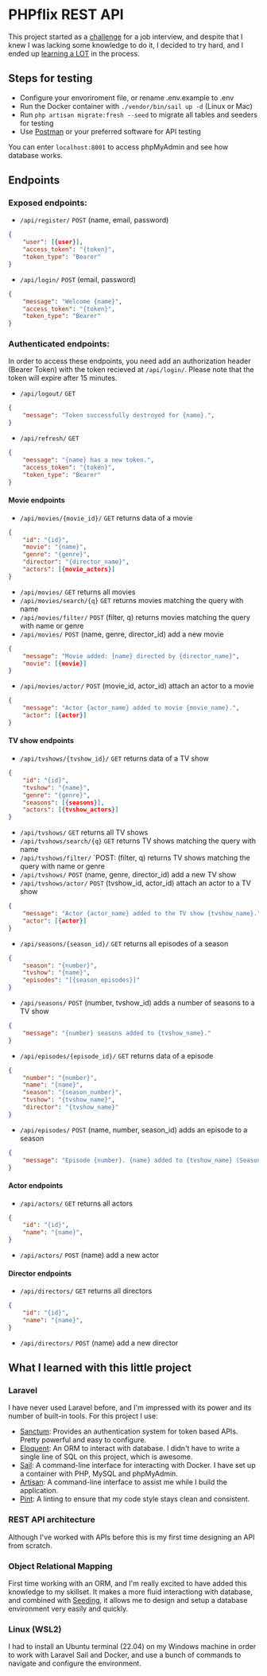 # PHPflix REST API

This project started as a [challenge](https://github.com/improvein/dev-challenge/tree/master/backend-php) for a job interview, and despite that I knew I was lacking some knowledge to do it, I decided to try hard, and I ended up [learning a LOT](#what-i-learned-with-this-little-project) in the process.

## Steps for testing

- Configure your envoriroment file, or rename .env.example to .env
- Run the Docker container with `./vendor/bin/sail up -d` (Linux or Mac)
- Run `php artisan migrate:fresh --seed` to migrate all tables and seeders for testing
- Use [Postman](https://www.postman.com/) or your preferred software for API testing

You can enter `localhost:8001` to access phpMyAdmin and see how database works.

## Endpoints

### Exposed endpoints:

- `/api/register/` `POST` (name, email, password)
```json
{
    "user": [{user}],
    "access_token": "{token}",
    "token_type": "Bearer"
}
```
- `/api/login/` `POST` (email, password)
```json
{
    "message": "Welcome {name}",
    "access_token": "{token}",
    "token_type": "Bearer"
}
```
	  
### Authenticated endpoints:

In order to access these endpoints, you need add an authorization header (Bearer Token) with the token recieved at `/api/login/`. Please note that the token will expire after 15 minutes.

- `/api/logout/` `GET`
```json
{
    "message": "Token successfully destroyed for {name}.",
}
```
- `/api/refresh/` `GET`
```json
{
    "message": "{name} has a new token.",
    "access_token": "{token}",
    "token_type": "Bearer"
}
```

#### Movie endpoints

- `/api/movies/{movie_id}/` `GET` returns data of a movie
```json
{
    "id": "{id}",
    "movie": "{name}",
    "genre": "{genre}",
    "director": "{director_name}",
    "actors": [{movie_actors}]
}
```
- `/api/movies/` `GET` returns all movies
- `/api/movies/search/{q}` `GET` returns movies matching the query with name
- `/api/movies/filter/` `POST` (filter, q) returns movies matching the query with name or genre
- `/api/movies/` `POST` (name, genre, director_id) add a new movie
```json
{
    "message": "Movie added: {name} directed by {director_name}",
    "movie": [{movie}]
}
```
- `/api/movies/actor/` `POST` (movie_id, actor_id) attach an actor to a movie
```json
{
    "message": "Actor {actor_name} added to movie {movie_name}.",
    "actor": [{actor}]
}
```

#### TV show endpoints

- `/api/tvshows/{tvshow_id}/` `GET` returns data of a TV show
```json
{
    "id": "{id}",
    "tvshow": "{name}",
    "genre": "{genre}",
    "seasons": [{seasons}],
    "actors": [{tvshow_actors}]
}
```
- `/api/tvshows/` `GET` returns all TV shows
- `/api/tvshows/search/{q}` `GET` returns TV shows matching the query with name
- `/api/tvshows/filter/` `POST: (filter, q) returns TV shows matching the query with name or genre
- `/api/tvshows/` `POST` (name, genre, director_id) add a new TV show
- `/api/tvshows/actor/` `POST` (tvshow_id, actor_id) attach an actor to a TV show
```json
{
    "message": "Actor {actor_name} added to the TV show {tvshow_name}.",
    "actor": [{actor}]
}
```
- `/api/seasons/{season_id}/` `GET` returns all episodes of a season
```json
{
    "season": "{number}",
    "tvshow": "{name}",
    "episodes": "[{season_episodes}]"
}
```
- `/api/seasons/` `POST` (number, tvshow_id) adds a number of seasons to a TV show
```json
{
    "message": "{number} seasons added to {tvshow_name}."
}
```
- `/api/episodes/{episode_id}/` `GET` returns data of a episode
```json
{
    "number": "{number}",
    "name": "{name}",
    "season": "{season_number}",
    "tvshow": "{tvshow_name}",
    "director": "{tvshow_name}"
}
```
- `/api/episodes/` `POST` (name, number, season_id) adds an episode to a season
```json
{
    "message": "Episode {number}. {name} added to {tvshow_name} (Season {season_number})"
}
```

#### Actor endpoints

- `/api/actors/` `GET` returns all actors
```json
{
    "id": "{id}",
    "name": "{name}",
}
```
- `/api/actors/` `POST` (name) add a new actor

#### Director endpoints

- `/api/directors/` `GET` returns all directors
```json
{
    "id": "{id}",
    "name": "{name}",
}
```
- `/api/directors/` `POST` (name) add a new director

  
## What I learned with this little project

### Laravel
I have never used Laravel before, and I'm impressed with its power and its number of built-in tools. For this project I use:

- [Sanctum](https://laravel.com/docs/9.x/sanctum): Provides an authentication system for token based APIs. Pretty powerful and easy to configure.
- [Eloquent](https://laravel.com/docs/9.x/eloquent): An ORM to interact with database. I didn't have to write a single line of SQL on this project, which is awesome.
- [Sail](https://laravel.com/docs/9.x/sail): A command-line interface for interacting with Docker. I have set up a container with PHP, MySQL and phpMyAdmin.
- [Artisan](https://laravel.com/docs/9.x/artisan): A command-line interface to assist me while I build the application.
- [Pint](https://laravel.com/docs/9.x/pint): A linting to ensure that my code style stays clean and consistent.

### REST API architecture
Although I've worked with APIs before this is my first time designing an API from scratch.

### Object Relational Mapping
First time working with an ORM, and I'm really excited to have added this knowledge to my skillset. It makes a more fluid interactiong with database, and combined with [Seeding](https://laravel.com/docs/9.x/seeding), it allows me to design and setup a database environment very easily and quickly. 

### Linux (WSL2)
I had to install an Ubuntu terminal (22.04) on my Windows machine in order to work with Laravel Sail and Docker, and use a bunch of commands to navigate and configure the environment.
